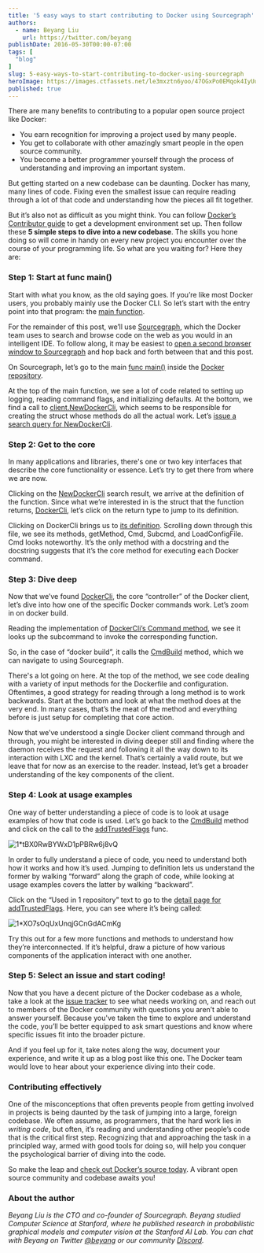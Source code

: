 ```yaml
---
title: '5 easy ways to start contributing to Docker using Sourcegraph'
authors:
  - name: Beyang Liu
    url: https://twitter.com/beyang
publishDate: 2016-05-30T00:00-07:00
tags: [
  "blog"
]
slug: 5-easy-ways-to-start-contributing-to-docker-using-sourcegraph
heroImage: https://images.ctfassets.net/le3mxztn6yoo/47OGxPo0EMqok4IyUumkkI/72e0297483475f7a13380d01ed357313/1_tBX0RwBYWxD1pPBRw6j8vQ.png
published: true
---
```




There are many benefits to contributing to a popular open source project like Docker:

*   You earn recognition for improving a project used by many people.
*   You get to collaborate with other amazingly smart people in the open source community.
*   You become a better programmer yourself through the process of understanding and improving an important system.

But getting started on a new codebase can be daunting. Docker has many, many lines of code. Fixing even the smallest issue can require reading through a lot of that code and understanding how the pieces all fit together.

But it’s also not as difficult as you might think. You can follow [Docker’s Contributor guide](http://docs.docker.com/project/who-written-for/) to get a development environment set up. Then follow these **5 simple steps to dive into a new codebase**. The skills you hone doing so will come in handy on every new project you encounter over the course of your programming life. So what are you waiting for? Here they are:

### Step 1: Start at func main()

Start with what you know, as the old saying goes. If you’re like most Docker users, you probably mainly use the Docker CLI. So let’s start with the entry point into that program: the [main function](https://sourcegraph.com/github.com/docker/docker@master/.GoPackage/github.com/docker/docker/docker/.def/docker.go/main).

For the remainder of this post, we’ll use [Sourcegraph](https://sourcegraph.com/), which the Docker team uses to search and browse code on the web as you would in an intelligent IDE. To follow along, it may be easiest to [open a second browser window to Sourcegraph](https://sourcegraph.com/) and hop back and forth between that and this post.

On Sourcegraph, let’s go to the main [func main()](https://sourcegraph.com/github.com/docker/docker/-/def/GoPackage/github.com/docker/docker/cmd/docker/-/docker.go/main) inside the [Docker repository](https://sourcegraph.com/github.com/docker/docker).

At the top of the main function, we see a lot of code related to setting up logging, reading command flags, and initializing defaults. At the bottom, we find a call to [client.NewDockerCli](https://sourcegraph.com/github.com/docker/docker/-/def/GoPackage/github.com/docker/docker/api/client/-/NewDockerCli), which seems to be responsible for creating the struct whose methods do all the actual work. Let’s [issue a search query for NewDockerCli](https://sourcegraph.com/github.com/docker/docker?q=newdockercli).

### Step 2: Get to the core

In many applications and libraries, there's one or two key interfaces that describe the core functionality or essence. Let’s try to get there from where we are now.

Clicking on the [NewDockerCli](https://sourcegraph.com/github.com/docker/docker/-/def/GoPackage/github.com/docker/docker/api/client/-/NewDockerCli) search result, we arrive at the definition of the function. Since what we’re interested in is the struct that the function returns, [DockerCli](https://sourcegraph.com/github.com/docker/docker/-/def/GoPackage/github.com/docker/docker/api/client/-/DockerCli), let’s click on the return type to jump to its definition.

Clicking on DockerCli brings us to [its definition](https://sourcegraph.com/github.com/docker/docker/-/def/GoPackage/github.com/docker/docker/api/client/-/DockerCli). Scrolling down through this file, we see its methods, getMethod, Cmd, Subcmd, and LoadConfigFile. Cmd looks noteworthy. It’s the only method with a docstring and the docstring suggests that it’s the core method for executing each Docker command.

### Step 3: Dive deep

Now that we’ve found [DockerCli](https://sourcegraph.com/github.com/docker/docker/-/def/GoPackage/github.com/docker/docker/api/client/-/DockerCli), the core “controller” of the Docker client, let’s dive into how one of the specific Docker commands work. Let’s zoom in on docker build.

Reading the implementation of [DockerCli’s Command method](https://sourcegraph.com/github.com/docker/docker/-/def/GoPackage/github.com/docker/docker/api/client/-/DockerCli/Command), we see it looks up the subcommand to invoke the corresponding function.

So, in the case of “docker build”, it calls the [CmdBuild](https://sourcegraph.com/github.com/docker/docker/-/def/GoPackage/github.com/docker/docker/api/client/-/DockerCli/CmdBuild) method, which we can navigate to using Sourcegraph.

There's a lot going on here. At the top of the method, we see code dealing with a variety of input methods for the Dockerfile and configuration. Oftentimes, a good strategy for reading through a long method is to work backwards. Start at the bottom and look at what the method does at the very end. In many cases, that’s the meat of the method and everything before is just setup for completing that core action.

Now that we’ve understood a single Docker client command through and through, you might be interested in diving deeper still and finding where the daemon receives the request and following it all the way down to its interaction with LXC and the kernel. That’s certainly a valid route, but we leave that for now as an exercise to the reader. Instead, let’s get a broader understanding of the key components of the client.

### Step 4: Look at usage examples

One way of better understanding a piece of code is to look at usage examples of how that code is used. Let’s go back to the [CmdBuild](https://sourcegraph.com/github.com/docker/docker/-/def/GoPackage/github.com/docker/docker/api/client/-/DockerCli/CmdBuild) method and click on the call to the [addTrustedFlags](https://sourcegraph.com/github.com/docker/docker/-/def/GoPackage/github.com/docker/docker/api/client/-/addTrustedFlags) func.

![1*tBX0RwBYWxD1pPBRw6j8vQ](//images.contentful.com/le3mxztn6yoo/47OGxPo0EMqok4IyUumkkI/72e0297483475f7a13380d01ed357313/1_tBX0RwBYWxD1pPBRw6j8vQ.png)

In order to fully understand a piece of code, you need to understand both how it works and how it’s used. Jumping to definition lets us understand the former by walking “forward” along the graph of code, while looking at usage examples covers the latter by walking “backward”.

Click on the “Used in 1 repository” text to go to the [detail page for addTrustedFlags](https://sourcegraph.com/github.com/docker/docker/-/info/GoPackage/github.com/docker/docker/api/client/-/addTrustedFlags). Here, you can see where it’s being called:

![1*XO7sOqUxUnqjGCnGdACmKg](//images.contentful.com/le3mxztn6yoo/1tvwbX52duCkgI0i8QsEEe/4b6c9f0415bf8bb0a3e562d0fd144a7a/1_XO7sOqUxUnqjGCnGdACmKg.png)

Try this out for a few more functions and methods to understand how they’re interconnected. If it’s helpful, draw a picture of how various components of the application interact with one another.

### Step 5: Select an issue and start coding!

Now that you have a decent picture of the Docker codebase as a whole, take a look at the [issue tracker](https://github.com/docker/docker/issues) to see what needs working on, and reach out to members of the Docker community with questions you aren’t able to answer yourself. Because you've taken the time to explore and understand the code, you’ll be better equipped to ask smart questions and know where specific issues fit into the broader picture.

And if you feel up for it, take notes along the way, document your experience, and write it up as a blog post like this one. The Docker team would love to hear about your experience diving into their code.

### Contributing effectively

One of the misconceptions that often prevents people from getting involved in projects is being daunted by the task of jumping into a large, foreign codebase. We often assume, as programmers, that the hard work lies in _writing code_, but often, it’s reading and understanding other people’s code that is the critical first step. Recognizing that and approaching the task in a principled way, armed with good tools for doing so, will help you conquer the psychological barrier of diving into the code.

So make the leap and [check out Docker’s source today](https://sourcegraph.com/github.com/docker/docker). A vibrant open source community and codebase awaits you!

### About the author

_Beyang Liu is the CTO and co-founder of Sourcegraph. Beyang studied Computer Science at Stanford, where he published research in probabilistic graphical models and computer vision at the Stanford AI Lab. You can chat with Beyang on Twitter [@beyang](https://twitter.com/beyang) or our community [Discord](https://discord.com/invite/vqsBW8m5Y8)._
